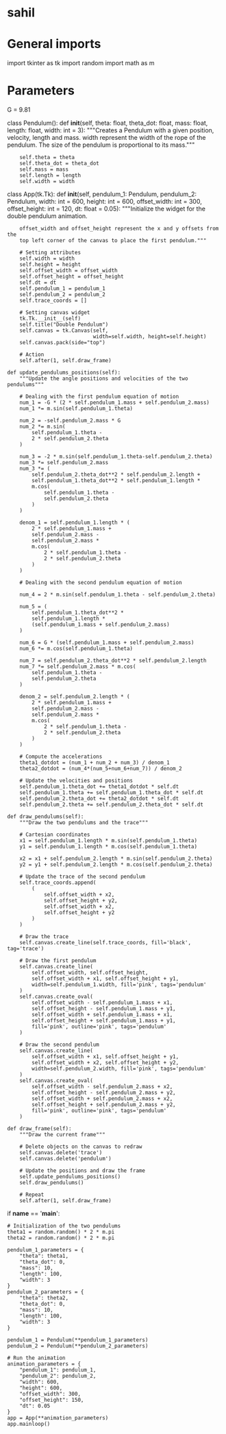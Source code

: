 # sahil
# General imports
import tkinter as tk
import random
import math as m

# Parameters
G = 9.81


class Pendulum():
    def __init__(self, theta: float, theta_dot: float,
                 mass: float, length: float,
                 width: int = 3):
        """Creates a Pendulum with a given position, velocity, length and mass.
        width represent the width of the rope of the pendulum.
        The size of the pendulum is proportional to its mass."""

        self.theta = theta
        self.theta_dot = theta_dot
        self.mass = mass
        self.length = length
        self.width = width


class App(tk.Tk):
    def __init__(self,
                 pendulum_1: Pendulum, pendulum_2: Pendulum,
                 width: int = 600, height: int = 600,
                 offset_width: int = 300, offset_height: int = 120,
                 dt: float = 0.05):
        """Initialize the widget for the double pendulum animation.

        offset_width and offset_height represent the x and y offsets from the
        top left corner of the canvas to place the first pendulum."""

        # Setting attributes
        self.width = width
        self.height = height
        self.offset_width = offset_width
        self.offset_height = offset_height
        self.dt = dt
        self.pendulum_1 = pendulum_1
        self.pendulum_2 = pendulum_2
        self.trace_coords = []

        # Setting canvas widget
        tk.Tk.__init__(self)
        self.title("Double Pendulum")
        self.canvas = tk.Canvas(self,
                                width=self.width, height=self.height)
        self.canvas.pack(side="top")

        # Action
        self.after(1, self.draw_frame)

    def update_pendulums_positions(self):
        """Update the angle positions and velocities of the two pendulums"""

        # Dealing with the first pendulum equation of motion
        num_1 = -G * (2 * self.pendulum_1.mass + self.pendulum_2.mass)
        num_1 *= m.sin(self.pendulum_1.theta)

        num_2 = -self.pendulum_2.mass * G
        num_2 *= m.sin(
            self.pendulum_1.theta -
            2 * self.pendulum_2.theta
        )

        num_3 = -2 * m.sin(self.pendulum_1.theta-self.pendulum_2.theta)
        num_3 *= self.pendulum_2.mass
        num_3 *= (
            self.pendulum_2.theta_dot**2 * self.pendulum_2.length +
            self.pendulum_1.theta_dot**2 * self.pendulum_1.length *
            m.cos(
                self.pendulum_1.theta -
                self.pendulum_2.theta
            )
        )

        denom_1 = self.pendulum_1.length * (
            2 * self.pendulum_1.mass +
            self.pendulum_2.mass -
            self.pendulum_2.mass *
            m.cos(
                2 * self.pendulum_1.theta -
                2 * self.pendulum_2.theta
            )
        )

        # Dealing with the second pendulum equation of motion

        num_4 = 2 * m.sin(self.pendulum_1.theta - self.pendulum_2.theta)

        num_5 = (
            self.pendulum_1.theta_dot**2 *
            self.pendulum_1.length *
            (self.pendulum_1.mass + self.pendulum_2.mass)
        )

        num_6 = G * (self.pendulum_1.mass + self.pendulum_2.mass)
        num_6 *= m.cos(self.pendulum_1.theta)

        num_7 = self.pendulum_2.theta_dot**2 * self.pendulum_2.length
        num_7 *= self.pendulum_2.mass * m.cos(
            self.pendulum_1.theta -
            self.pendulum_2.theta
        )

        denom_2 = self.pendulum_2.length * (
            2 * self.pendulum_1.mass +
            self.pendulum_2.mass -
            self.pendulum_2.mass *
            m.cos(
                2 * self.pendulum_1.theta -
                2 * self.pendulum_2.theta
            )
        )

        # Compute the accelerations
        theta1_dotdot = (num_1 + num_2 + num_3) / denom_1
        theta2_dotdot = (num_4*(num_5+num_6+num_7)) / denom_2

        # Update the velocities and positions
        self.pendulum_1.theta_dot += theta1_dotdot * self.dt
        self.pendulum_1.theta += self.pendulum_1.theta_dot * self.dt
        self.pendulum_2.theta_dot += theta2_dotdot * self.dt
        self.pendulum_2.theta += self.pendulum_2.theta_dot * self.dt

    def draw_pendulums(self):
        """Draw the two pendulums and the trace"""

        # Cartesian coordinates
        x1 = self.pendulum_1.length * m.sin(self.pendulum_1.theta)
        y1 = self.pendulum_1.length * m.cos(self.pendulum_1.theta)

        x2 = x1 + self.pendulum_2.length * m.sin(self.pendulum_2.theta)
        y2 = y1 + self.pendulum_2.length * m.cos(self.pendulum_2.theta)

        # Update the trace of the second pendulum
        self.trace_coords.append(
            (
                self.offset_width + x2,
                self.offset_height + y2,
                self.offset_width + x2,
                self.offset_height + y2
            )
        )

        # Draw the trace
        self.canvas.create_line(self.trace_coords, fill='black', tag='trace')

        # Draw the first pendulum
        self.canvas.create_line(
            self.offset_width, self.offset_height,
            self.offset_width + x1, self.offset_height + y1,
            width=self.pendulum_1.width, fill='pink', tags='pendulum'
        )
        self.canvas.create_oval(
            self.offset_width - self.pendulum_1.mass + x1,
            self.offset_height - self.pendulum_1.mass + y1,
            self.offset_width + self.pendulum_1.mass + x1,
            self.offset_height + self.pendulum_1.mass + y1,
            fill='pink', outline='pink', tags='pendulum'
        )

        # Draw the second pendulum
        self.canvas.create_line(
            self.offset_width + x1, self.offset_height + y1,
            self.offset_width + x2, self.offset_height + y2,
            width=self.pendulum_2.width, fill='pink', tags='pendulum'
        )
        self.canvas.create_oval(
            self.offset_width - self.pendulum_2.mass + x2,
            self.offset_height - self.pendulum_2.mass + y2,
            self.offset_width + self.pendulum_2.mass + x2,
            self.offset_height + self.pendulum_2.mass + y2,
            fill='pink', outline='pink', tags='pendulum'
        )

    def draw_frame(self):
        """Draw the current frame"""

        # Delete objects on the canvas to redraw
        self.canvas.delete('trace')
        self.canvas.delete('pendulum')

        # Update the positions and draw the frame
        self.update_pendulums_positions()
        self.draw_pendulums()

        # Repeat
        self.after(1, self.draw_frame)


if __name__ == '__main__':

    # Initialization of the two pendulums
    theta1 = random.random() * 2 * m.pi
    theta2 = random.random() * 2 * m.pi

    pendulum_1_parameters = {
        "theta": theta1,
        "theta_dot": 0,
        "mass": 10,
        "length": 100,
        "width": 3
    }
    pendulum_2_parameters = {
        "theta": theta2,
        "theta_dot": 0,
        "mass": 10,
        "length": 100,
        "width": 3
    }

    pendulum_1 = Pendulum(**pendulum_1_parameters)
    pendulum_2 = Pendulum(**pendulum_2_parameters)

    # Run the animation
    animation_parameters = {
        "pendulum_1": pendulum_1,
        "pendulum_2": pendulum_2,
        "width": 600,
        "height": 600,
        "offset_width": 300,
        "offset_height": 150,
        "dt": 0.05
    }
    app = App(**animation_parameters)
    app.mainloop()

